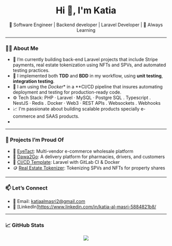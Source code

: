 <h1 align="center">Hi 👋, I'm Katia</h1>
<p align="center">🚀 Software Engineer | Backend developer | Laravel Developer | 🧠 Always Learning</p>

---

### 👨‍💻 About Me
- 🔭 I’m currently building back-end Laravel projects that include Stripe payments, real estate tokenization using NFTs and SPVs, and automated testing practices.
- 🧪 I implemented both **TDD** and **BDD** in my workflow, using **unit testing**, **integration testing**.
- 🐳 I am using  the *Docker** in a **CI/CD pipeline that insures automating deployment and testing for production-ready code.
- ⚙️ Tech Stack: PHP · Laravel · MySQL · Postgre SQL . Typescript . NestJS · Redis . Docker · Web3 · REST APIs . Websockets . Webhooks
- 📈 I'm passionate about building scalable products specially e-commerce and SAAS products.
- 
---

### 📌 Projects I’m Proud Of
- 🏬 [EyeTact](https://github.com/yourrepo): Multi-vendor e-commerce wholesale platform
- 🚗 [Dawa2Go](https://github.com/yourrepo): A delivery platform for pharmacies, drivers, and customers
- 🧱 [CI/CD Template](https://github.com/yourrepo): Laravel with GitLab CI & Docker
- 🪙 [Real Estate Tokenizer](https://github.com/yourrepo): Tokenizing SPVs and NFTs for property shares

---

### 📫 Let’s Connect
- 📧 Email: katiaalmasri2@gmail.com
- 💼 [LinkedIn]https://www.linkedin.com/in/katia-al-masri-5884821b8/

---

### 📈 GitHub Stats
<p align="center">
  <img src="https://github-readme-stats.vercel.app/api?username=yourusername&show_icons=true&theme=radical" />
</p>
